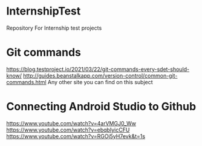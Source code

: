 # InternshipTest
Repository For Internship test projects


# Git commands
https://blog.testproject.io/2021/03/22/git-commands-every-sdet-should-know/
http://guides.beanstalkapp.com/version-control/common-git-commands.html
Any other site you can find on this subject




# Connecting Android Studio to Github
https://www.youtube.com/watch?v=4arVMGJ0_Ww
https://www.youtube.com/watch?v=ebqbIyicCFU
https://www.youtube.com/watch?v=RGOj5yH7evk&t=1s

